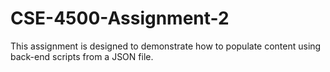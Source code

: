 # CSE-4500-Assignment-2
This assignment is designed to demonstrate how to populate content using back-end scripts from a JSON file. 
